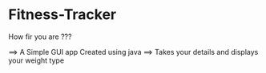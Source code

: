 # Fitness-Tracker
How fir you are ???

==> A Simple GUI app Created using java
==> Takes your details and displays your weight type
